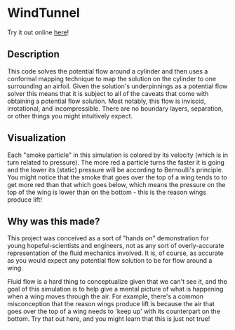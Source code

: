 # WindTunnel

Try it out online [here](https://fergu.github.io/WindTunnel/)!

## Description

This code solves the potential flow around a cylinder and then uses a conformal mapping technique to map the solution on the cylinder to one surrounding an airfoil. Given the solution's underpinnings as a potential flow solver this means that it is subject to all of the caveats that come with obtaining a potential flow solution. Most notably, this flow is inviscid, irrotational, and incompressible. There are no boundary layers, separation, or other things you might intuitively expect.

## Visualization

Each "smoke particle" in this simulation is colored by its velocity (which is in turn related to pressure). The more red a particle turns the faster it is going and the lower its (static) pressure will be according to Bernoulli's principle. You might notice that the smoke that goes over the top of a wing tends to to get more red than that which goes below, which means the pressure on the top of the wing is lower than on the bottom - this is the reason wings produce lift!

## Why was this made?

This project was  conceived as a sort of "hands on" demonstration for young hopeful-scientists and engineers, not as any sort of overly-accurate representation of the fluid mechanics involved. It is, of course, as accurate as you would expect any potential flow solution to be for flow around a wing.

Fluid flow is a hard thing to conceptualize given that we can't see it, and the goal of this simulation is to help give a mental picture of what is happening when a wing moves through the air. For example, there's a common misconception that the reason wings produce lift is because the air that goes over the top of a wing needs to 'keep up' with its counterpart on the bottom. Try that out here, and you might learn that this is just not true!

